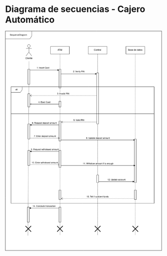 # Diagrama de secuencias - Cajero Automático

<div align=center>

![img](./diagrama-secuencias-cajero-automatico.drawio.png)

</div>